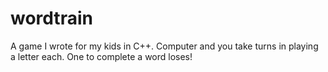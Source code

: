 # wordtrain
A game I wrote for my kids in C++. Computer and you take turns in playing a letter each. One to complete a word loses!
